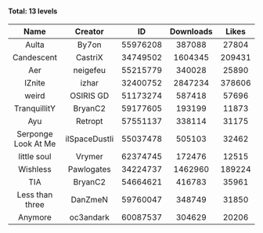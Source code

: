 #### Total: 13 levels

| Name | Creator | ID | Downloads | Likes |
|:---:|:---:|:---:|:---:|:---:|
| Aulta | By7on | 55976208 | 387088 | 27804
| Candescent | CastriX | 34749502 | 1604345 | 209431
| Aer | neigefeu | 55215779 | 340028 | 25890
| IZnite | izhar | 32400752 | 2847234 | 378606
| weird | OSIRIS GD | 51173274 | 587418 | 57696
| TranquillitY | BryanC2 | 59177605 | 193199 | 11873
| Ayu | Retropt | 57551137 | 338114 | 31175
| Serponge Look At Me | iISpaceDustIi | 55037478 | 505103 | 32462
| little soul | Vrymer | 62374745 | 172476 | 12515
| Wishless | Pawlogates | 34224737 | 1462960 | 189224
|  TIA | BryanC2 | 54664621 | 416783 | 35961
| Less than three | DanZmeN | 59760047 | 348749 | 31850
| Anymore | oc3andark | 60087537 | 304629 | 20206
